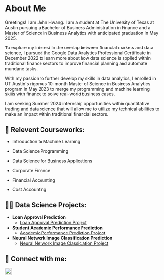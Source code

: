 <h1> About Me </h1>

Greetings! I am John Hwang. I am a student at The University of Texas at Austin pursuing a Bachelor of Business Administration in Finance and a Master of Science in Business Analytics with anticipated graduation in May 2025. 

To explore my interest in the overlap between financial markets and data science, I pursued the Google Data Analytics Professional Certificate in December 2022 to learn more about how data science is applied within traditional finance sectors to improve financial planning and automate mundane tasks. 

With my passion to further develop my skills in data analytics, I enrolled in UT Austin's rigorous 10-month Master of Science in Business Analytics program in May 2023 to merge my programming and machine learning skills with finance to solve real-world business cases.

I am seeking Summer 2024 internship opportunities within quantitative trading and data science that will allow me to utilize my technical abilities to make an impact within traditional financial sectors.

<h2>🌱 Relevent Courseworks:</h2>

- Introduction to Machine Learning

- Data Science Programming
  
- Data Science for Business Applications
  
- Corporate Finance
  
- Financial Accounting
  
- Cost Accounting

<h2>👨‍💻 Data Science Projects:</h2>

- <b>Loan Approval Prediction</b>
  - [Loan Approval Prediction Project](https://github.com/jhwang20/Loan-Approval-Prediction-Project)
- <b>Student Academic Performance Prediction</b>
  - [Academic Performance Prediction Project](https://github.com/jhwang20/AcademicPerformancePredictionPredictionProject) 
- <b>Neural Network Image Classification Prediction</b>
  - [Neural Network Image Classiciation Project](https://github.com/jhwang20/NeuralNetworkImageClassificationProject)
  
<h2> 🤳 Connect with me:</h2>

[<img align="left" alt="John Hwang | LinkedIn" width="22px" src="https://www.linkedin.com/in/jaehwan-hwang/" />][linkedin]

[linkedin]: https://www.linkedin.com/in/jaehwan-hwang/

<!--
**joshmadakor1/joshmadakor1** is a ✨ _special_ ✨ repository because its `README.md` (this file) appears on your GitHub profile.

Here are some ideas to get you started:

- 🔭 I’m currently working on ...
- 🌱 I’m currently learning ...
- 👯 I’m looking to collaborate on ...
- 🤔 I’m looking for help with ...
- 💬 Ask me about ...
- 📫 How to reach me: ...
- 😄 Pronouns: ...
- ⚡ Fun fact: ...
-->
